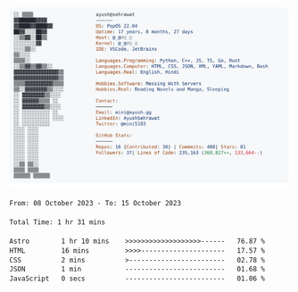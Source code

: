 <a href="https://github.com/AyushSehrawat/AyushSehrawat">
  <picture>
    <source media="(prefers-color-scheme: dark)" srcset="https://raw.githubusercontent.com/AyushSehrawat/AyushSehrawat/main/dark_mode.svg">
    <img alt="Andrew Grant's GitHub Profile README" src="https://raw.githubusercontent.com/AyushSehrawat/AyushSehrawat/main/light_mode.svg">
  </picture>
</a>

<!--START_SECTION:waka-->

```txt
From: 08 October 2023 - To: 15 October 2023

Total Time: 1 hr 31 mins

Astro        1 hr 10 mins    >>>>>>>>>>>>>>>>>>>------   76.87 %
HTML         16 mins         >>>>---------------------   17.57 %
CSS          2 mins          >------------------------   02.78 %
JSON         1 min           -------------------------   01.68 %
JavaScript   0 secs          -------------------------   01.06 %
```

<!--END_SECTION:waka-->
